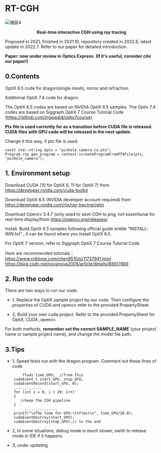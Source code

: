 # RT-CGH

![捕获4](https://user-images.githubusercontent.com/57349703/175239422-729880a5-2592-4437-8f24-c06616675299.PNG)


**<p align="center">
Real-time interactive CGH using ray tracing**
</p>

 Proposed in 2021, finished in 2021.10, repository created in 2022.6, latest update in 2022.7. Refer to our paper for detailed introduction.

**Paper: now under review in Optics Express. (If it's useful, consider cite our paper!)**

## 0.Contents

OptiX 6.5 code for dragon(single mesh), mirror and refraction. 

Additional OptiX 7.4 code for dragon. 

The OptiX 6.5 codes are based on NVIDIA OptiX 6.5 samples. The Optix 7.4 codes are based on Siggraph  OptiX 7 Course Tutorial Code 
(https://github.com/ingowald/optix7course).

**Ptx file is used currently for as a transition before CUDA file is released. CUDA files with GPU code will be released in the next update.**

Change it this way, if ptx file is used.

```
const std::string &ptx = "pinhole_camera.cu.ptx";
Program ray_gen_program = context->createProgramFromPTXFile(ptx, "pinhole_camera");
```

## 1. Environment setup

Download CUDA (10 for OptiX 6, 11 for OptiX 7) from https://developer.nvidia.com/cuda-toolkit

Download OptiX 6.5 (NVIDIA developer account required) from https://developer.nvidia.com/rtx/ray-tracing/optix

Download Opencv 3.4.7 (only used to save CGH to png, not essentional for real-time display)from https://opencv.org/releases/

Install. Build OptiX 6.5 samples following official guide entitle "INSTALL-WIN.txt" , it can be found where you install OptiX 6.5.

For OptiX 7 version, refer to Siggraph  OptiX 7 Course Tutorial Code.

Here are recommended tutorials：https://www.cnblogs.com/chen9510/p/11737941.html  https://blog.csdn.net/novanova2009/article/details/88917889

## 2. Run the code

There are two ways to run our code: 

- 1, Replace the OptiX sample project by our code. Then configure the properties of CUDA and opencv refer to the provided PropertySheet.

- 2, Build your own cuda project. Refer to the provided PropertySheet for OptiX, CUDA ,opencv.

For both methods, **remember set the correct SAMPLE_NAME** (your project name or sample project name), and change the model file path.

## 3.Tips

- 1, Speed tests run with the dragon program. Comment out these lines of code

```
        float time_GPU;  //from this
	cudaEvent_t start_GPU, stop_GPU;
	cudaEventRecord(start_GPU, 0);
	.............
	for (int i = 0; i < 20; i++)
	{	
       //keep the CGH pipeline
	}
         ...............
	printf("\nThe time for GPU:\t%f(ms)\n", time_GPU/20.0);
	cudaEventDestroy(start_GPU);   
	cudaEventDestroy(stop_GPU);// to the end
```

- 2, In some situations, debug mode is much slower, swith to release mode in IDE if it happens.

- 3, under updating
